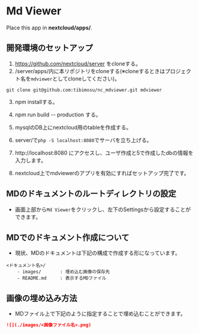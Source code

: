 # Md Viewer
Place this app in **nextcloud/apps/**.

## 開発環境のセットアップ
1. https://github.com/nextcloud/server をcloneする。
2. /server/apps/内に本リポジトリをcloneする(※cloneするときはプロジェクト名を`mdviewer`としてcloneしてください)。
```shell
git clone git@github.com:tibimosu/nc_mdviewer.git mdviewer
```

3. npm installする。

4. npm run build -- production する。

5. mysqlのDB上にnextcloud用のtableを作成する。

6. server/で`php -S localhost:8080`でサーバを立ち上げる。

7. http://localhost:8080 にアクセスし、ユーザ作成と5で作成したdbの情報を入力します。

8. nextcloud上でmdviewerのアプリを有効にすればセットアップ完了です。

## MDのドキュメントのルートディレクトリの設定
* 画面上部から`Md Viewer`をクリックし、左下のSettingsから設定することができます。

## MDでのドキュメント作成について
* 現状、MDのドキュメントは下記の構成で作成する形になっています。

```
<ドキュメント名>/
    - images/       : 埋め込む画像の保存先
    - README.md     : 表示するMDファイル
```

## 画像の埋め込み方法
* MDファイル上で下記のように指定することで埋め込むことができます。

```markdown
![](./images/<画像ファイル名>.png)
```